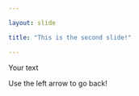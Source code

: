 ```yaml
---

layout: slide

title: "This is the second slide!"

---
```


Your text

Use the left arrow to go back!
